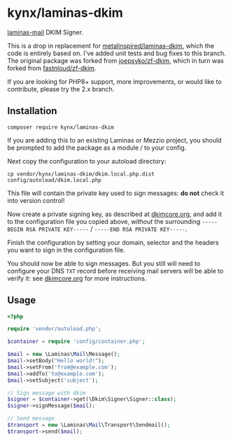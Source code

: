 # kynx/laminas-dkim

[laminas-mail] DKIM Signer.

This is a drop in replacement for [metalinspired/laminas-dkim], which the code is entirely based on. I've added unit 
tests and bug fixes to this branch. The original package was forked from [joepsyko/zf-dkim], which in turn was forked
from [fastnloud/zf-dkim].

If you are looking for PHP8+ support, more improvements, or would like to contribute, please try the 2.x branch.

## Installation

```
composer require kynx/laminas-dkim
```

If you are adding this to an existing Laminas or Mezzio project, you should be prompted to add the package as a module 
/ to your config. 

Next copy the configuration to your autoload directory:

```
cp vendor/kynx/laminas-dkim/dkim.local.php.dist config/autoload/dkim.local.php
```

This file will contain the private key used to sign messages: **do not** check it into version control!

Now create a private signing key, as described at [dkimcore.org], and add it to the configuration file you copied above, 
_without_ the surrounding `-----BEGIN RSA PRIVATE KEY-----` / `-----END RSA PRIVATE KEY-----`. 

Finish the configuration by setting your domain, selector and the headers you want to sign in the configuration file.

You should now be able to sign messages. But you still will need to configure your DNS `TXT` record before receiving 
mail servers will be able to verify it: see [dkimcore.org] for more instructions.

## Usage

```php
<?php 

require 'vendor/autoload.php';

$container = require 'config/container.php';

$mail = new \Laminas\Mail\Message();
$mail->setBody("Hello world!");
$mail->setFrom('from@example.com');
$mail->addTo('to@example.com');
$mail->setSubject('subject');

// Sign message with dkim
$signer = $container->get(\Dkim\Signer\Signer::class);
$signer->signMessage($mail);

// Send message
$transport = new \Laminas\Mail\Transport\Sendmail();
$transport->send($mail);
```

[laminas-mail]: https://docs.laminas.dev/laminas-mail/
[metalinspired/laminas-dkim]: https://github.com/metalinspired/laminas-dkim
[joepsyko/zf-dkim]: https://github.com/joepsyko/zf-dkim
[fastnloud/zf-dkim]: https://github.com/fastnloud/zf-dkim
[dkimcore.org]: http://dkimcore.org/specification.html
